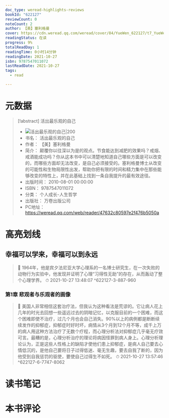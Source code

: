 ```yaml
---
doc_type: weread-highlights-reviews
bookId: "622127"
reviewCount: 0
noteCount: 2
author: 【美】塞利格曼
cover: https://cdn.weread.qq.com/weread/cover/84/YueWen_622127/t7_YueWen_622127.jpg
readingStatus: 在读
progress: 9%
totalReadDay: 1
readingTime: 0小时14分钟
readingDate: 2021-10-27
isbn: 9787547011072
lastReadDate: 2021-10-27
tags:
  - read

---
```

# 元数据
> [!abstract] 活出最乐观的自己
> - ![ 活出最乐观的自己|200](https://cdn.weread.qq.com/weread/cover/84/YueWen_622127/t7_YueWen_622127.jpg)
> - 书名： 活出最乐观的自己
> - 作者： 【美】塞利格曼
> - 简介： 颠覆你以往深以为是的观点。节食能达到减肥的效果吗？戒烟、戒酒能成功吗？你从这本书中可以清楚地知道自己哪些方面是可以改变的，而哪些方面却无法改变，是自己必须接受的。塞利格曼博士从改变的可能性和生物局限性出发，帮助你把有限的时间和精力集中在那些能够改变的特性上，并在此基础上找到一条自我提升的最有效途径。
> - 出版时间： 2010-08-01 00:00:00
> - ISBN： 9787547011072
> - 分类： 个人成长-人生哲学
> - 出版社： 万卷出版公司
> - PC地址：https://weread.qq.com/web/reader/47632c80597e2f476b5050a

# 高亮划线

## 幸福可以学来，幸福可以到永远

> 📌 1964年，他是宾夕法尼亚大学心理系的一名博士研究生，在一次失败的动物行为实验中，他发现并证明了心理“习得性无助”的存在，从而轰动了整个心理学界。 
> ⏱ 2021-10-27 13:48:07 ^622127-3-887-960

### 第1章 悲观者与乐观者的画像

> 📌 美国人非常相信这套治疗法，但我认为这种看法是荒谬的。它让病人花上几年的时光去回想一些遥远过去的阴暗记忆，以克服目前的一个困难，而这个困难即使不治疗，过几个月也会自己消失。90%以上的病例都是断断续续发作的抑郁症，抑郁症时好时坏，病情从3个月到12个月不等，成千上万的病人用这种方法治疗了无数个疗程，而心理分析法对抑郁症几乎毫无疗效可言。最糟的是，心理分析治疗的理论将病因怪罪到病人身上。心理分析理论认为，正是这些人性格上的缺陷才使他们患上抑郁症，是病人自己要去心情低沉的，是他自己要将日子过得低迷、毫无生趣，要去自我了断的，因为他受到自我惩罚的驱使，要使自己过得生不如死。 
> ⏱ 2021-10-27 13:57:46 ^622127-6-7747-8062

# 读书笔记

# 本书评论

